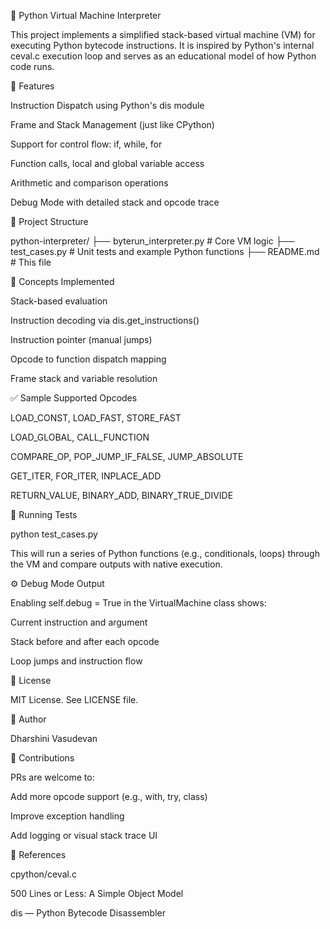 🐍 Python Virtual Machine Interpreter

This project implements a simplified stack-based virtual machine (VM) for executing Python bytecode instructions.
It is inspired by Python's internal ceval.c execution loop and serves as an educational model of how Python code runs.

🚀 Features

Instruction Dispatch using Python's dis module

Frame and Stack Management (just like CPython)

Support for control flow: if, while, for

Function calls, local and global variable access

Arithmetic and comparison operations

Debug Mode with detailed stack and opcode trace

📂 Project Structure

python-interpreter/
├── byterun_interpreter.py  # Core VM logic
├── test_cases.py           # Unit tests and example Python functions
├── README.md               # This file

🧠 Concepts Implemented

Stack-based evaluation

Instruction decoding via dis.get_instructions()

Instruction pointer (manual jumps)

Opcode to function dispatch mapping

Frame stack and variable resolution

✅ Sample Supported Opcodes

LOAD_CONST, LOAD_FAST, STORE_FAST

LOAD_GLOBAL, CALL_FUNCTION

COMPARE_OP, POP_JUMP_IF_FALSE, JUMP_ABSOLUTE

GET_ITER, FOR_ITER, INPLACE_ADD

RETURN_VALUE, BINARY_ADD, BINARY_TRUE_DIVIDE

🧪 Running Tests

python test_cases.py

This will run a series of Python functions (e.g., conditionals, loops) through the VM and compare outputs with native execution.

⚙️ Debug Mode Output

Enabling self.debug = True in the VirtualMachine class shows:

Current instruction and argument

Stack before and after each opcode

Loop jumps and instruction flow

📜 License

MIT License. See LICENSE file.

🧱 Author

Dharshini Vasudevan

🤝 Contributions

PRs are welcome to:

Add more opcode support (e.g., with, try, class)

Improve exception handling

Add logging or visual stack trace UI

📎 References

cpython/ceval.c

500 Lines or Less: A Simple Object Model

dis — Python Bytecode Disassembler


